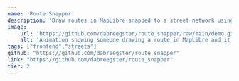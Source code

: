 ```yaml
---
name: 'Route Snapper'
description: 'Draw routes in MapLibre snapped to a street network using client-side routing'
image:
    url: 'https://github.com/dabreegster/route_snapper/raw/main/demo.gif'
    alt: 'Animation showing someone drawing a route in MapLibre and it snapping to roads'
tags: ["frontend","streets"]
github: "https://github.com/dabreegster/route_snapper"
link: "https://github.com/dabreegster/route_snapper"
tier: 2
---
```

